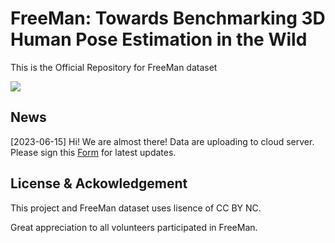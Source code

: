 # FreeMan: Towards Benchmarking 3D Human Pose Estimation in the Wild
This is the Official Repository for FreeMan dataset

![](./figs/Intro.png)

## News

[2023-06-15]
Hi! We are almost there! Data are uploading to cloud server. Please sign this [Form](https://forms.gle/XN3UE6ZqPYyQG76Y7) for latest updates.


## License & Ackowledgement

This project and FreeMan dataset uses lisence of CC BY NC.

Great appreciation to all volunteers participated in FreeMan.
